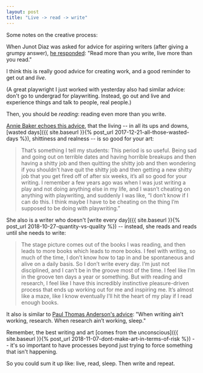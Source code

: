 ```yaml
---
layout: post
title: "Live -> read -> write"
---
```

Some notes on the creative process:

When Junot Diaz was asked for advice for aspiring writers (after giving a grumpy answer), [he responded](https://littlevillagemag.com/interview-pulitzer-prize-winning-author-junot-diaz-talks-immigration-civic-responsibility-ahead-of-visit/): "Read more than you write, live more than you read."

I think this is really good advice for creating work, and a good reminder to get out and *live*.

(A great playwright I just worked with yesterday also had similar advice: don't go to undergrad for playwriting. Instead, go out and live and experience things and talk to people, real people.)

Then, you should be *reading*: reading even more than you write.

[Annie Baker echoes this advice](https://www.interviewmagazine.com/culture/annie-baker), that the living -- in all its ups and downs, [wasted days]({{ site.baseurl }}{% post_url 2017-12-21-all-those-wasted-days %}), shittiness and realness -- is so good for your art:

> That’s something I tell my students: This period is so useful. Being sad and going out on terrible dates and having horrible breakups and then having a shitty job and then quitting the shitty job and then wondering if you shouldn’t have quit the shitty job and then getting a new shitty job that you get fired off of after six weeks, it’s all so good for your writing. I remember a few years ago was when I was just writing a play and not doing anything else in my life, and I wasn’t cheating on anything with playwriting, and suddenly I was like, “I don’t know if I can do this. I think maybe I have to be cheating on the thing I’m supposed to be doing with playwriting.”

She also is a writer who doesn't [write every day]({{ site.baseurl }}{% post_url 2018-10-27-quantity-vs-quality %}) -- instead, she reads and reads until she needs to write:

> The stage picture comes out of the books I was reading, and then leads to more books which leads to more books. I feel with writing, so much of the time, I don’t know how to tap in and be spontaneous and alive on a daily basis. So I don’t write every day. I’m just not disciplined, and I can’t be in the groove most of the time. I feel like I’m in the groove ten days a year or something. But with reading and research, I feel like I have this incredibly instinctive pleasure-driven process that ends up working out for me and inspiring me. It’s almost like a maze, like I know eventually I’ll hit the heart of my play if I read enough books.

It also is similar to [Paul Thomas Anderson's advice](http://www.latimes.com/entertainment/envelope/la-en-mn-paul-thomas-anderson-phantom-thread-oscars-20180220-htmlstory.html): "When writing ain’t working, research. When research ain’t working, sleep."

Remember, the best writing and art [comes from the unconscious]({{ site.baseurl }}{% post_url 2018-11-07-dont-make-art-in-terms-of-risk %}) -- it's so important to have processes beyond just trying to force something that isn't happening.

So you could sum it up like: live, read, sleep. Then write and repeat.
